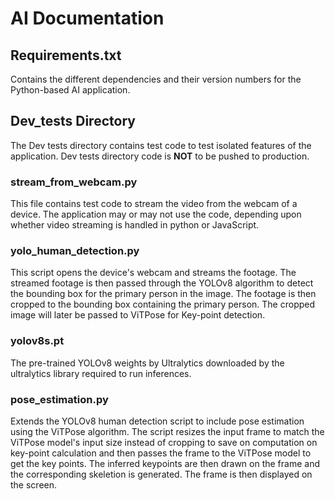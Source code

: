 # AI Documentation

## Requirements.txt
Contains the different dependencies and their version numbers for the Python-based AI application.

## Dev_tests Directory
The Dev tests directory contains test code to test isolated features of the application. Dev tests directory code is **NOT** to be pushed to production.
### stream_from_webcam.py
This file contains test code to stream the video from the webcam of a device. The application may or may not use the code, depending upon whether video streaming is handled in python or JavaScript.
### yolo_human_detection.py
This script opens the device's webcam and streams the footage. The streamed footage is then passed through the YOLOv8 algorithm to detect the bounding box for the primary person in the image. The footage is then cropped to the bounding box containing the primary person. The cropped image will later be passed to ViTPose for Key-point detection.
### yolov8s.pt
The pre-trained YOLOv8 weights by Ultralytics downloaded by the ultralytics library required to run inferences.

### pose_estimation.py
Extends the YOLOv8 human detection script to include pose estimation using the ViTPose algorithm. The script resizes the input frame to match the ViTPose model's input size instead of cropping to save on computation on key-point calculation and then passes the frame to the ViTPose model to get the key points. The inferred keypoints are then drawn on the frame and the corresponding skeletion is generated. The frame is then displayed on the screen.